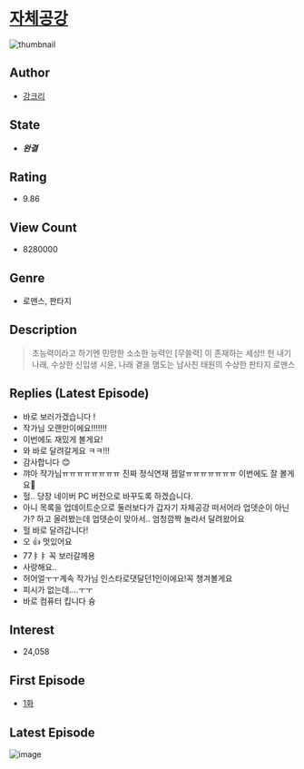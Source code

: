 # [자체공강](https://comic.naver.com/bestChallenge/list?titleId=707827)
![thumbnail](https://image-comic.pstatic.net/user_contents_data/challenge_comic/2019/07/25/315970/thumbnail_202x16428805b43_21fd_4912_b161_a5373e694ecd_00000096.JPEG)

## Author
- [강크리](https://comic.naver.com/artistTitle?id=315970)

## State
- ***완결***

## Rating
- 9.86

## View Count
- 8280000

## Genre
- 로맨스, 판타지

## Description
> 초능력이라고 하기엔 민망한 소소한 능력인 [무쓸력] 이 존재하는 세상!! 헌 내기 나래, 수상한 신입생 시윤, 나래 곁을 맴도는 남사친 태원의 수상한 판타지 로맨스

## Replies (Latest Episode)
- 바로 보러가겠습니다 !
- 작가님 오랜만이에요!!!!!!!
- 이번에도 재밌게 볼게요!
- 와 바로 달려갈게요 ㅋㅋ!!!
- 감사합니다 😊
- 꺄아 작가님ㅠㅠㅠㅠㅠㅠㅠㅠ 진짜 정식연재 젭알ㅠㅠㅠㅠㅠㅠㅠ 이번에도 잘 볼게요💜
- 헐.. 당장 네이버 PC 버전으로 바꾸도록 하겠습니다.
- 아니 목록을 업데이트순으로 둘러보다가 갑자기 자체공강 떠서어라 업뎃순이 아닌가? 하고 올려봤는데 업뎃순이 맞아서.. 엄청깜짝 놀라서 달려왔어요
- 헐 바로 달려갑니다!
- 오 👍 멋있어요
- 77ㅑㅑ 꼭 보러갈께용
- 사랑해요..
- 허어얼ㅜㅜ계속 작가님 인스타로댓달던1인이에요!꼭 챙겨볼게요
- 피시가 없는데....ㅜㅜ
- 바로 컴퓨터 킵니다 슝

## Interest
- 24,058

## First Episode
- [1화](https://comic.naver.com/bestChallenge/detail?titleId=707827&no=1)

## Latest Episode
![image](https://image-comic.pstatic.net/user_contents_data/challenge_comic/2021/08/07/315970/upload_3544439779357964133.jpeg)
